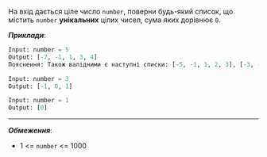 На вхід дається ціле число `number`, поверни будь-який список, що містить `number` **унікальних** цілих чисел, сума яких дорівнює `0`.

**_Приклади_**:
```python
Input: number = 5
Output: [-7, -1, 1, 3, 4]
Пояснення: Також валідними є наступні списки: [-5, -1, 1, 2, 3], [-3, -1, 2, -2, 4]

Input: number = 3
Output: [-1, 0, 1]

Input: number = 1
Output: [0]
```
---
**_Обмеження_**:
- 1 <= `number` <= 1000